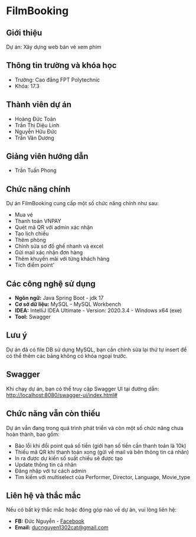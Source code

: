 # FilmBooking

## Giới thiệu

Dự án: Xây dựng web bán vé xem phim

## Thông tin trường và khóa học

- Trường: Cao đẳng FPT Polytechnic
- Khóa: 17.3

## Thành viên dự án

- Hoàng Đức Toản
- Trần Thị Diệu Linh
- Nguyễn Hữu Đức
- Trần Văn Dương

## Giảng viên hướng dẫn

- Trần Tuấn Phong

## Chức năng chính

Dự án FilmBooking cung cấp một số chức năng chính như sau:

- Mua vé
- Thanh toán VNPAY
- Quét mã QR với admin xác nhận
- Tạo lịch chiếu
- Thêm phòng
- Chỉnh sửa sơ đồ ghế nhanh và excel
- Gửi mail xác nhận đơn hàng
- Thêm khuyến mãi với từng khách hàng
- Tích điểm point'
  
## Các công nghệ sử dụng

- **Ngôn ngữ:** Java Spring Boot - jdk 17
- **Cơ sở dữ liệu:** MySQL - MySQL Workbench
- **IDEA:** IntelliJ IDEA Ultimate - Version: 2020.3.4 - Windows x64 (exe)
- **Tool:** Swagger


## Lưu ý

Dự án đã có file DB sử dựng MySQL, bạn cần chỉnh sửa lại thứ tự insert để có thể thêm các bảng không có khóa ngoại trước.

## Swagger

Khi chạy dự án, bạn có thể truy cập Swagger UI tại đường dẫn: [http://localhost:8080/swagger-ui/index.html#](http://localhost:8080/swagger-ui/index.html#)


## Chức năng vẫn còn thiếu

Dự án vẫn đang trong quá trình phát triển và còn một số chức năng chưa hoàn thành, bao gồm:

- Báo lỗi khi đổi point quá số tiền (giới hạn số tiền cần thanh toán là 10k)
- Thiếu mã QR khi thanh toán xong (gửi về mail và bên thông tin cá nhân)
- In ra được dự kiến số suất chiếu sẽ được tạo
- Update thông tin cá nhân
- Đăng nhập với tư cách admin
- Tìm kiếm với multiselect của Performer, Director, Language, Movie_type


## Liên hệ và thắc mắc

Nếu có bất kỳ thắc mắc hoặc đóng góp nào về dự án, vui lòng liên hệ:

- **FB:** Đức Nguyễn - [Facebook](https://www.facebook.com/ducnguyen.231/)
- **Email:** ducnguyen1302cat@gmail.com
